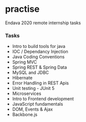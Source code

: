 # practise  

Endava 2020 remote internship tasks  

<h3> Tasks </h3>

<ul> 
  <li> Intro to build tools for java </li>
  <li> IOC / Dependancy Injection </li>
  <li> Java Coding Conventions </li>
  <li> Spring MVC </li>
  <li> Spring REST & Spring Data </li>
  <li> MySQL and JDBC </li>
  <li> Hibernate </li>
  <li> Error Handling in REST Apis </li>
  <li> Unit testing - JUnit 5 </li>
  <li> Microservices </li>
  <li> Intro to Frontend development </li>
  <li> JavaScript fundamentals </li>
  <li> DOM, Events & Ajax </li>
  <li> Backbone.js </li>
</ul>
